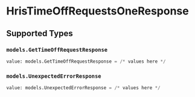 # HrisTimeOffRequestsOneResponse


## Supported Types

### `models.GetTimeOffRequestResponse`

```python
value: models.GetTimeOffRequestResponse = /* values here */
```

### `models.UnexpectedErrorResponse`

```python
value: models.UnexpectedErrorResponse = /* values here */
```

